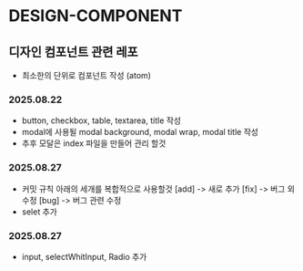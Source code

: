 # DESIGN-COMPONENT

## 디자인 컴포넌트 관련 레포

- 최소한의 단위로 컴포넌트 작성 (atom)

### 2025.08.22

- button, checkbox, table, textarea, title 작성
- modal에 사용될 modal background, modal wrap, modal title 작성
- 추후 모달은 index 파일을 만들어 관리 할것

### 2025.08.27

- 커밋 규칙 아래의 세개를 복합적으로 사용할것
  [add] -> 새로 추가
  [fix] -> 버그 외 수정
  [bug] -> 버그 관련 수정
- selet 추가

### 2025.08.27

- input, selectWhitInput, Radio 추가
